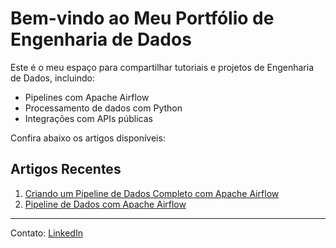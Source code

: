 # Bem-vindo ao Meu Portfólio de Engenharia de Dados

Este é o meu espaço para compartilhar tutoriais e projetos de Engenharia de Dados, incluindo:

- Pipelines com Apache Airflow
- Processamento de dados com Python
- Integrações com APIs públicas

Confira abaixo os artigos disponíveis:

## Artigos Recentes

1. [Criando um Pipeline de Dados Completo com Apache Airflow](https://medium.com/@dataengineercezar/como-criar-um-pipeline-de-dados-com-apache-airflow-guia-completo-e-gratuito-b7d417890b4d)
2. [Pipeline de Dados com Apache Airflow](https://dataflowmaster.hashnode.dev/criando-um-pipeline-de-dados-completo-com-airflow-no-cost)

---

Contato: [LinkedIn](https://www.linkedin.com/in/cezarcarmo/)

